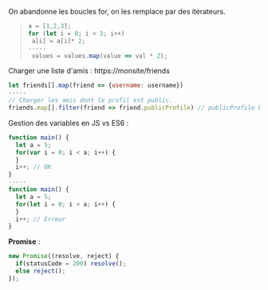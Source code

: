 On abandonne les boucles for, on les remplace par des itérateurs.
> ```  javascript
> a = [1,2,3];
> for (let i = 0; i < 3; i++)
>  a[i] = a[i]* 2;
> -----
>  values = values.map(value => val * 2);
>  ```

Charger une liste d'amis : https://monsite/friends

``` javascript
let friends[].map(friend => {username: username})
-----
// Charger les amis dont le profil est public.
friends.map[].filter(friend => friend.publicProfile) // publicProfile booléen
```

Gestion des variables en JS vs ES6 :
``` javascript
function main() {
  let a = 5;
  for(var i = 0; i < a; i++) {
  }
  i++; // OK
}
-----
function main() {
  let a = 5;
  for(let i = 0; i < a; i++) {
  }
  i++; // Erreur
}
```

**Promise** :

``` javascript
new Promise((resolve, reject) {
  if(statusCode = 200) resolve();
  else reject();
});
```
<!--stackedit_data:
eyJoaXN0b3J5IjpbMTEzMzAwODAwMiwtMjAxODIzNjEwMSwtNz
A4ODA3MDI5XX0=
-->